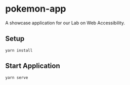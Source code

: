 # pokemon-app
A showcase application for our Lab on Web Accessibility.

## Setup
```
yarn install
```

## Start Application
```
yarn serve
```

